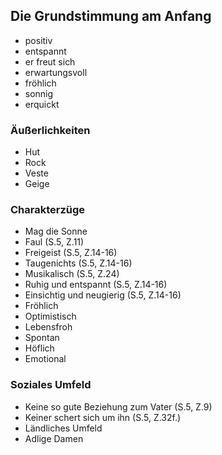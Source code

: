 ## Die Grundstimmung am Anfang

- positiv
- entspannt
- er freut sich
- erwartungsvoll
- fröhlich
- sonnig
- erquickt

### Äußerlichkeiten
- Hut
- Rock
- Veste
- Geige

### Charakterzüge
- Mag die Sonne
- Faul (S.5, Z.11)
- Freigeist (S.5, Z.14-16)
- Taugenichts (S.5, Z.14-16)
- Musikalisch (S.5, Z.24)
- Ruhig und entspannt (S.5, Z.14-16)
- Einsichtig und neugierig (S.5, Z.14-16)
- Fröhlich
- Optimistisch
- Lebensfroh
- Spontan
- Höflich
- Emotional

### Soziales Umfeld
- Keine so gute Beziehung zum Vater (S.5, Z.9)
- Keiner schert sich um ihn (S.5, Z.32f.)
- Ländliches Umfeld
- Adlige Damen
